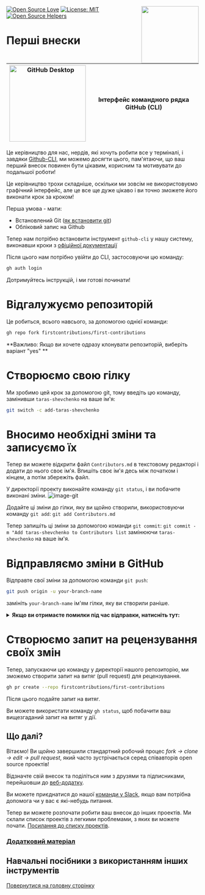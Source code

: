 [![Open Source Love](https://badges.frapsoft.com/os/v1/open-source.svg?v=103)](https://github.com/ellerbrock/open-source-badges/)
[<img align="right" width="150" src="https://firstcontributions.github.io/assets/gui-tool-tutorials/github-desktop-tutorial/join-slack-team.png">](https://join.slack.com/t/firstcontributors/shared_invite/enQtNjkxNzQwNzA2MTMwLTVhMWJjNjg2ODRlNWZhNjIzYjgwNDIyZWYwZjhjYTQ4OTBjMWM0MmFhZDUxNzBiYzczMGNiYzcxNjkzZDZlMDM)
[![License: MIT](https://img.shields.io/badge/License-MIT-green.svg)](https://opensource.org/licenses/MIT)
[![Open Source Helpers](https://www.codetriage.com/roshanjossey/first-contributions/badges/users.svg)](https://www.codetriage.com/roshanjossey/first-contributions)

# Перші внески

| <img alt="GitHub Desktop" src="https://cdn.icon-icons.com/icons2/2157/PNG/512/github_git_hub_logo_icon_132878.png" width="200"> | Інтерфейс командного рядка GitHub (CLI) |
| ------------------------------------------------------------------------------------------------------------------------------- | --------------------------------------- |

Це керівництво для нас, нердів, які хочуть робити все у терміналі, і завдяки [Github-CLI](https://cli.github.com/), ми можемо досягти цього, пам'ятаючи, що ваш перший внесок повинен бути цікавим, корисним та мотивувати до подальшої роботи!

Це керівництво трохи складніше, оскільки ми зовсім не використовуємо графічний інтерфейс, але це все ще дуже цікаво і ви точно зможете його виконати крок за кроком!

Перша умова - мати:

- Встановлений Git ([як встановити git](https://git-scm.com/downloads))
- Обліковий запис на Github

Тепер нам потрібно встановити інструмент `github-cli` у нашу систему, виконавши кроки з [офіційної документації](https://github.com/cli/cli#installation)

Після цього нам потрібно увійти до CLI, застосовуючи цю команду:

```bash
gh auth login
```

Дотримуйтесь інструкцій, і ми готові починати!

# Відгалужуємо репозиторій

Це робиться, всього навсього, за допомогою однієї команди:

```bash
gh repo fork firstcontributions/first-contributions
```

**Важливо: Якщо ви хочете одразу клонувати репозиторій, виберіть варіант "yes" **

# Створюємо свою гілку

Ми зробимо цей крок за допомогою git, тому введіть цю команду, замінивши `taras-shevchenko` на ваше ім'я:

```bash
git switch -c add-taras-shevchenko
```

# Вносимо необхідні зміни та записуємо їх

Тепер ви можете відкрити файл `Contributors.md` в текстовому редакторі і додати до нього своє ім'я. Впишіть своє ім'я десь між початком і кінцем, а потім збережіть файл.

У директорії проекту виконайте команду `git status`, і ви побачите виконані зміни.
![image-git](https://camo.githubusercontent.com/a35c4722d7aab337eefc655d1488f7b4dc038508e6adaf5e88e2e052a976f010/68747470733a2f2f6669727374636f6e747269627574696f6e732e6769746875622e696f2f6173736574732f526561646d652f6769742d7374617475732e706e67)

Додайте ці зміни до гілки, яку ви щойно створили, використовуючи команду `git add`:
`git add Contributors.md`

Тепер запишіть ці зміни за допомогою команди `git commit`:
`git commit -m "Add taras-shevchenko to Contributors list`
замінюючи `taras-shevchenko` на ваше ім'я.

# Відправляємо зміни в GitHub

Відправте свої зміни за допомогою команди `git push`:

```bash
git push origin -u your-branch-name
```

замініть `your-branch-name` ім'ям гілки, яку ви створили раніше.

<details>
<summary><strong>Якщо ви отримаєте помилки під час відправки, натисніть тут:</strong></summary>

- ### Помилка автентифікації
    <pre>remote: Підтримка автентифікації за допомогою пароля була припинена 13 серпня 2021 року. Замість цього використовуйте особистий токен доступу.
    remote: Будь ласка, перегляньте https://github.blog/2020-12-15-token-authentication-requirements-for-git-operations/ для отримання більш докладної інформації.
    fatal: Автентифікація завершилася помилкою для 'https://github.com/<your-username>/first-contributions.git/'</pre>
  Перейдіть до [посібника GitHub](https://docs.github.com/en/authentication/connecting-to-github-with-ssh/adding-a-new-ssh-key-to-your-github-account) щодо створення та налаштування SSH-ключа для вашого облікового запису.

</details>

# Створюємо запит на рецензування своїх змін

Тепер, запускаючи цю команду у директорії нашого репозиторію, ми зможемо створити запит на витяг (pull request) для рецензування.

```bash
gh pr create --repo firstcontributions/first-contributions
```

Після цього подайте запит на витяг.

Ви можете використати команду `gh status`, щоб побачити ваш вищезгаданий запит на витяг у дії.

## Що далі?

Вітаємо! Ви щойно завершили стандартний робочий процес _fork -> clone -> edit -> pull request_, який часто зустрічається серед співавторів open source проектів!

Відзначте свій внесок та поділіться ним з друзями та підписниками, перейшовши до [веб-додатку](https://firstcontributions.github.io/#social-share).

Ви можете приєднатися до нашої [команди у Slack](https://join.slack.com/t/firstcontributors/shared_invite/zt-vchl8cde-S0KstI_jyCcGEEj7rSTQiA), якщо вам потрібна допомога чи у вас є які-небудь питання.

Тепер ви можете розпочати робити ваш внесок до інших проектів. Ми склали список проектів з легкими проблемами, з яких ви можете почати. [Посилання до списку проектів](https://firstcontributions.github.io/#project-list).

### [Додатковий матеріал](https://github.com/firstcontributions/first-contributions/blob/main/additional-material/git_workflow_scenarios/additional-material.md)

## Навчальні посібники з використанням інших інструментів

[Повернутися на головну сторінку](https://github.com/firstcontributions/first-contributions/blob/main/translations/README.ua.md#%D1%96%D0%BD%D1%81%D1%82%D1%80%D1%83%D0%BA%D1%86%D1%96%D1%97-%D0%B4%D0%BB%D1%8F-%D1%96%D0%BD%D1%88%D0%B8%D1%85-%D1%96%D0%BD%D1%81%D1%82%D1%80%D1%83%D0%BC%D0%B5%D0%BD%D1%82%D1%96%D0%B2)
